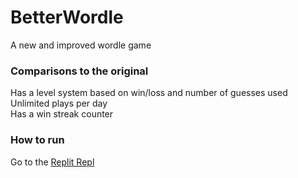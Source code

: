 # BetterWordle
  A new and improved wordle game  

### Comparisons to the original
  Has a level system based on win/loss and number of guesses used   
  Unlimited plays per day   
  Has a win streak counter 
  
### How to run
  Go to the [Replit Repl](https://replit.com/@PHILIPXU1/Wordle)  
  
